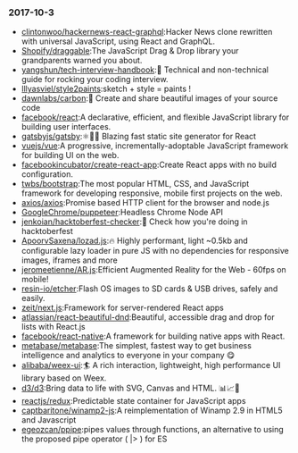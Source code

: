 ### 2017-10-3 
* [clintonwoo/hackernews-react-graphql](https://github.com//clintonwoo/hackernews-react-graphql):Hacker News clone rewritten with universal JavaScript, using React and GraphQL. 
* [Shopify/draggable](https://github.com//Shopify/draggable):The JavaScript Drag & Drop library your grandparents warned you about. 
* [yangshun/tech-interview-handbook](https://github.com//yangshun/tech-interview-handbook):💯 Technical and non-technical guide for rocking your coding interview. 
* [lllyasviel/style2paints](https://github.com//lllyasviel/style2paints):sketch + style = paints ! 
* [dawnlabs/carbon](https://github.com//dawnlabs/carbon):🎨 Create and share beautiful images of your source code 
* [facebook/react](https://github.com//facebook/react):A declarative, efficient, and flexible JavaScript library for building user interfaces. 
* [gatsbyjs/gatsby](https://github.com//gatsbyjs/gatsby):⚛️📄🚀 Blazing fast static site generator for React 
* [vuejs/vue](https://github.com//vuejs/vue):A progressive, incrementally-adoptable JavaScript framework for building UI on the web. 
* [facebookincubator/create-react-app](https://github.com//facebookincubator/create-react-app):Create React apps with no build configuration. 
* [twbs/bootstrap](https://github.com//twbs/bootstrap):The most popular HTML, CSS, and JavaScript framework for developing responsive, mobile first projects on the web. 
* [axios/axios](https://github.com//axios/axios):Promise based HTTP client for the browser and node.js 
* [GoogleChrome/puppeteer](https://github.com//GoogleChrome/puppeteer):Headless Chrome Node API 
* [jenkoian/hacktoberfest-checker](https://github.com//jenkoian/hacktoberfest-checker):🎃 Check how you're doing in hacktoberfest 
* [ApoorvSaxena/lozad.js](https://github.com//ApoorvSaxena/lozad.js):🔥 Highly performant, light ~0.5kb and configurable lazy loader in pure JS with no dependencies for responsive images, iframes and more 
* [jeromeetienne/AR.js](https://github.com//jeromeetienne/AR.js):Efficient Augmented Reality for the Web - 60fps on mobile! 
* [resin-io/etcher](https://github.com//resin-io/etcher):Flash OS images to SD cards & USB drives, safely and easily. 
* [zeit/next.js](https://github.com//zeit/next.js):Framework for server-rendered React apps 
* [atlassian/react-beautiful-dnd](https://github.com//atlassian/react-beautiful-dnd):Beautiful, accessible drag and drop for lists with React.js 
* [facebook/react-native](https://github.com//facebook/react-native):A framework for building native apps with React. 
* [metabase/metabase](https://github.com//metabase/metabase):The simplest, fastest way to get business intelligence and analytics to everyone in your company 😋 
* [alibaba/weex-ui](https://github.com//alibaba/weex-ui):🏄 A rich interaction, lightweight, high performance UI library based on Weex. 
* [d3/d3](https://github.com//d3/d3):Bring data to life with SVG, Canvas and HTML. 📊📈🎉 
* [reactjs/redux](https://github.com//reactjs/redux):Predictable state container for JavaScript apps 
* [captbaritone/winamp2-js](https://github.com//captbaritone/winamp2-js):A reimplementation of Winamp 2.9 in HTML5 and Javascript 
* [egeozcan/ppipe](https://github.com//egeozcan/ppipe):pipes values through functions, an alternative to using the proposed pipe operator ( |> ) for ES 
